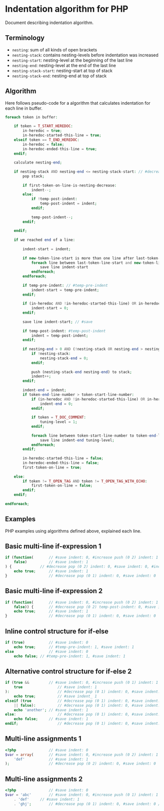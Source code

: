 # Indentation algorithm for PHP

Document describing indentation algorithm.

## Terminology

* `nesting`: sum of all kinds of open brackets
* `nesting-stack`: contains nesting-levels before indentation was increased
* `nesting-start`: nesting-level at the beginning of the last line
* `nesting-end`: nesting-level at the end of the last line
* `nesting-stack-start`: nesting-start at top of stack
* `nesting-stack-end`: nesting-end at top of stack

## Algorithm

Here follows pseudo-code for a algorithm that calculates indentation for each line in buffer.

```php
foreach token in buffer:
    
    if token = T_START_HEREDOC:
        in-heredoc = true;
        in-heredoc-started-this-line = true;
    elseif token == T_END_HEREDOC:
        in-heredoc = false;
        in-heredoc-ended-this-line = true;
    endif;
    
    calculate nesting-end;
    
    if nesting-stack AND nesting-end <= nesting-stack-start: // #decrease
        pop stack;
        
        if first-token-on-line-is-nesting-decrease:
            indent--;
        else:
            if !temp-post-indent:
                temp-post-indent = indent;
            endif;
            
            temp-post-indent--;
        endif;
        
    endif;
    
    if we reached end of a line:
        
        indent-start = indent;
        
        if new-token-line-start is more than one line after last-token-line-start AND token is not T_CLOSE_TAG:
            foreach line between last-token-line-start and new-token-line-start:
                save line indent-start
            endforeach;
        endforeach;
        
        if temp-pre-indent: // #temp-pre-indent
            indent-start = temp-pre-indent;
        endif;
        
        if (in-heredoc AND !in-heredoc-started-this-line) OR in-heredoc-ended-this-line:
            indent-start = 0;
        endif;
        
        save line indent-start; // #save
        
        if temp-post-indent: #temp-post-indent
            indent = temp-post-indent;
        endif;
        
        if nesting-end > 0 AND (!nesting-stack OR nesting-end > nesting-stack-end): // #increase
            if !nesting-stack:
                nesting-stack-end = 0;
            endif;
            
            push (nesting-stack-end nesting-end) to stack;
            indent++;
        endif;
        
        indent-end = indent;
        if token-end-line-number > token-start-line-number:
            if (in-heredoc AND !in-heredoc-started-this-line) OR in-heredoc-ended-this-line:
                indent-end = 0;
            endif;
            
            if token = T_DOC_COMMENT:
                tuning-level = 1;
            endif;
            
            foreach line between token-start-line-number to token-end-line-number:
                save line indent-end tuning-level;
            endforeach;
        endif;
        
        in-heredoc-started-this-line = false;
        in-heredoc-ended-this-line = false;
        first-token-on-line = true;
        
    else:
        if token != T_OPEN_TAG AND token != T_OPEN_TAG_WITH_ECHO:
            first-token-on-line = false;
        endif;
    endif;
    
endforeach;
```

## Examples

PHP examples using algorithms defined above, explained each line.

## Basic multi-line if-expression 1

```php				// #save indent: 0
if (function(		// #save indent: 0, #increase push (0 2) indent: 1
    false)			// #save indent: 1
) {				// #decrease pop (0 2) indent: 0, #save indent: 0, #increase push (0 1) indent: 1
    echo true;		// #save indent: 1
}					// #decrease pop (0 1) indent: 0, #save indent: 0
```

## Basic multi-line if-expression 2

```php				// #save indent: 0
if (function(		// #save indent: 0, #increase push (0 2) indent: 1
    false)) {		// #decrease pop (0 2) temp-post-indent: 0, #save indent: 1, #temp-post-indent indent: 0, #increase push (0 1) indent: 1
    echo true;		// #save indent: 1
}					// #decrease pop (0 1) indent: 0, #save indent: 0
```

## Inline control structure for if-else

```php				// #save indent: 0
if (true)			// #save indent: 0
    echo true;		// #temp-pre-indent: 1, #save indent: 1
else				// #save indent: 0
    echo false;	// #temp-pre-indent: 1, #save indent: 1
```

## Alternative control structure for if-else 2

```php					// #save indent: 0
if (true &&			// #save indent: 0, #increase push (0 1) indent: 1
    true				// #save indent: 1
):						// #decrease pop (0 1) indent: 0, #save indent: 0, #increase push (0 1) indent: 1
    echo true;			// #save indent_ 1
elseif (true			// #decrease pop (0 1) indent: 0, #save indent: 0, #increase push (0 1) indent: 1
    || false):			// #decrease pop (0 1) indent: 0, #save indent: 0, #increase push (0 1) indent: 1
    echo 'another';	// #save indent: 1
else:					// #decrease pop (0 1) indent: 0, #save indent: 0, #increase push (0 1) indent: 1
    echo false;		// #save indent: 1
endif;					// #decrease pop (0 1) indent: 0, #save indent: 0
```

## Multi-line assignments 1

```php
<?php				// #save indent: 0
$var = array(		// #save indent: 0, #increase push (0 2) indent: 1
    'def'			// #save indent: 1
);					// #decrease pop (0 2) indent: 0, #save indent: 0
```

## Multi-line assignments 2

```php
<?php				// #save indent: 0
$var = 'abc'		// #save indent: 0, #increase push (0 1) indent: 1
    . 'def'		// #save indent: 1
    . 'ghj';		// #decrease pop (0 1) indent: 0, #save indent: 0 /* ERROR */
```
